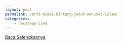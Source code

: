 ```yaml
---
layout: post
permalink: /arti-mimpi-bintang-jatuh-menurut-islam/
categories:
    - Uncategorized
---
```


[Baca Selengkapnya](/06)